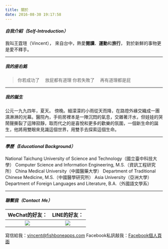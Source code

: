 ```yaml
---
title: 關於
date: 2016-08-30 19:17:58
---
```


#### _自我介紹（Self-Introduction）_
我叫王霆瑄（Vincent），
來自台中，熱愛**閱讀**、**運動**和**旅行**，
對於新鮮的事物更是愛不釋手。

***

##### 我的座右銘
> 你若成功了
&emsp;放屁都有道理
你若失敗了
&emsp;再有道理都是屁

***

##### 我的誕生
公元一九九四年，夏天。
傍晚。細濛濛的小雨從天而降，在路燈外緣交織成一團濕淋淋的光幕。醫院內，手術房裡本是一陣沉悶的氣息，交雜著汗水，但娃娃的哭鬧聲撕裂了這陣寂靜，取而代之的是喜悅和更多的歡樂的氛圍，一個新生命的誕生，他將用雙眼來見識這個世界，用雙手去探索這個生命。
***

#### _學歷（Educational Background）_
National Taichung University of Science and Technology（國立臺中科技大學）
Computer Science and Information Engineering, M.S.（資訊工程研究所）
China Medical University（中國醫藥大學）
Department of Traditional Chinese Medicine, M.S.（中國醫學研究所）
Asia University（亞洲大學）
Department of Foreign Languages and Literature, B.A.（外國語文學系）
***

#### _聯繫我（Contact Ｍe）_
| WeChat的好友：  | LINE的好友： |
|:-------------: |:---------------:|
| <img src="/images/wechat.png"> | <img src="/images/line.jpg"> |

寫信給我：<vincent@fishboneapps.com>
Facebook私訊敲我：[Facebook個人頁面](https://www.facebook.com/VincentTingSyuanWang)
